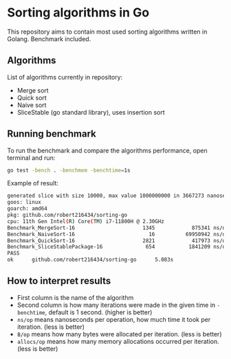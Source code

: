 # Sorting algorithms in Go

This repository aims to contain most used sorting algorithms written in Golang.
Benchmark included.

## Algorithms

List of algorithms currently in repository:

- Merge sort
- Quick sort
- Naive sort
- SliceStable (go standard library), uses insertion sort

## Running benchmark

To run the benchmark and compare the algorithms performance, open terminal and run:

```bash
go test -bench . -benchmem -benchtime=1s
```

Example of result:

```bash
generated slice with size 10000, max value 1000000000 in 3667273 nanoseconds / 3 milliseconds
goos: linux
goarch: amd64
pkg: github.com/robert216434/sorting-go
cpu: 11th Gen Intel(R) Core(TM) i7-11800H @ 2.30GHz
Benchmark_MergeSort-16                      1345            875341 ns/op         1194629 B/op      10000 allocs/op
Benchmark_NaiveSort-16                        16          69950942 ns/op           81920 B/op          1 allocs/op
Benchmark_QuickSort-16                      2821            417973 ns/op           81920 B/op          1 allocs/op
Benchmark_SliceStablePackage-16              654           1841209 ns/op           81976 B/op          3 allocs/op
PASS
ok      github.com/robert216434/sorting-go      5.083s
```

## How to interpret results

- First column is the name of the algorithm
- Second column is how many iterations were made in the given time in `-benchtime`, default is 1 second. (higher is better)
- `ns/op` means nanoseconds per operation, how much time it took per iteration. (less is better)
- `B/op` means how many bytes were allocated per iteration. (less is better)
- `allocs/op` means how many memory allocations occurred per iteration. (less is better)

